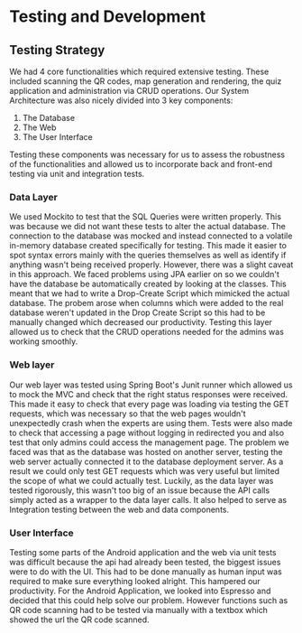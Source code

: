 Testing and Development
=======================

Testing Strategy
------------------
We had 4 core functionalities which required extensive testing. These included scanning the QR codes, map generation and rendering, the quiz application and administration via CRUD operations. Our System Architecture was also nicely divided into 3 key components:
1. The Database
2. The Web
3. The User Interface

Testing these components was necessary for us to assess the robustness of the functionalities and allowed us to incorporate back and front-end testing via unit and integration tests.

### Data Layer

We used Mockito to test that the SQL Queries were written properly. This was because we did not want these tests to alter the actual database. The connection to the database was mocked and instead connected to a volatile in-memory database created specifically for testing. This made it easier to spot syntax errors mainly with the queries themselves as well as identify if anything wasn't being received properly. However, there was a slight caveat in this approach. We faced problems using JPA earlier on  so we couldn't have the database be automatically created by looking at the classes. This meant that we had to write a Drop-Create Script which mimicked the actual database. The probem arose when columns which were added to the real database weren't updated in the Drop Create Script so this had to be manually changed which decreased our productivity. Testing this layer allowed us to check that the CRUD operations needed for the admins was working smoothly.

### Web layer

Our web layer was tested using Spring Boot's Junit runner which allowed us to mock the MVC and check that the right status responses were received. This made it easy to check that every page was loading via testing the GET requests, which was necessary so that the web pages wouldn't unexpectedly crash when the experts are using them. Tests were also made to check that accessing a page without logging in redirected you and also test that only admins could access the management page. The problem we faced was that as the database was hosted on another server, testing the web server actually connected it to the database deployment server. As a result we could only test GET requests which was very useful but limited the scope of what we could actually test. Luckily, as the data layer was tested rigorously, this wasn't too big of an issue because the API calls simply acted as a wrapper to the data layer calls. It also helped to serve as Integration testing between the web and data components.

### User Interface

Testing some parts of the Android application and the web via unit tests was difficult because the api had already been tested, the biggest issues were to do with the UI. This had to be done manually as human input was required to make sure everything looked alright. This hampered our productivity. For the Android Application, we looked into Espresso and decided that this could help solve our problem. However functions such as QR code scanning had to be tested via manually with a textbox which showed the url the QR code scanned.
